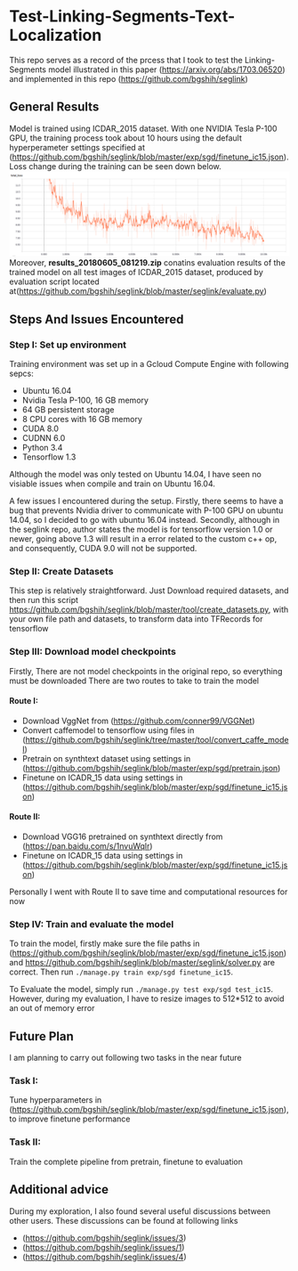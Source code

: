 # Test-Linking-Segments-Text-Localization

This repo serves as a record of the prcess that I took to test the Linking-Segments model illustrated in this paper (https://arxiv.org/abs/1703.06520) and implemented in this repo (https://github.com/bgshih/seglink)

## General Results
Model is trained using ICDAR_2015 dataset. With one NVIDIA Tesla P-100 GPU, the training process took about 10 hours using the default hyperperameter settings specified at (https://github.com/bgshih/seglink/blob/master/exp/sgd/finetune_ic15.json). Loss change during the training can be seen down below. 
![alt text](https://github.com/Yiming992/Test-Linking-Segments-Text-Localization/blob/master/loss_curve.png)
Moreover, **results_20180605_081219.zip** conatins evaluation results of the trained model on all test images of ICDAR_2015 dataset, produced by evaluation script located at(https://github.com/bgshih/seglink/blob/master/seglink/evaluate.py)


## Steps And Issues Encountered

### Step I: Set up environment

Training environment was set up in a Gcloud Compute Engine with following sepcs:

+ Ubuntu 16.04
+ Nvidia Tesla P-100, 16 GB memory
+ 64 GB persistent storage
+ 8 CPU cores with 16 GB memory
+ CUDA 8.0
+ CUDNN 6.0
+ Python 3.4
+ Tensorflow 1.3

Although the model was only tested on Ubuntu 14.04, I have seen no visiable issues when compile and train on Ubuntu 16.04.

A few issues I encountered during the setup. Firstly, there seems to have a bug that prevents Nvidia driver to communicate with P-100 GPU on ubuntu 14.04, so I decided to go with ubuntu 16.04 instead. Secondly, although in the seglink repo, author states the model is for tensorflow version 1.0 or newer, going above 1.3 will result in a error related to the custom c++ op, and consequently, CUDA 9.0 will not be supported.
### Step II: Create Datasets
This step is relatively straightforward. Just Download required datasets, and then run this script https://github.com/bgshih/seglink/blob/master/tool/create_datasets.py, with your own file path and datasets, to transform data into TFRecords for tensorflow

### Step III: Download model checkpoints

Firstly, There are not model checkpoints in the original repo, so everything must be downloaded  There are two routes to take to train the model

#### Route I:

+ Download VggNet from (https://github.com/conner99/VGGNet)
+ Convert caffemodel to tensorflow using files in (https://github.com/bgshih/seglink/tree/master/tool/convert_caffe_model)
+ Pretrain on synthtext dataset using settings in (https://github.com/bgshih/seglink/blob/master/exp/sgd/pretrain.json)
+ Finetune on ICADR_15 data using settings in (https://github.com/bgshih/seglink/blob/master/exp/sgd/finetune_ic15.json)


#### Route II:

+ Download VGG16 pretrained on synthtext directly from (https://pan.baidu.com/s/1nvuWqlr)
+ Finetune on ICADR_15 data using settings in (https://github.com/bgshih/seglink/blob/master/exp/sgd/finetune_ic15.json)

Personally I went with Route II to save time and computational resources for now

### Step IV: Train and evaluate the model

To train the model, firstly make sure the file paths in (https://github.com/bgshih/seglink/blob/master/exp/sgd/finetune_ic15.json) and https://github.com/bgshih/seglink/blob/master/seglink/solver.py are correct. Then run
`./manage.py train exp/sgd finetune_ic15`.

To Evaluate the model, simply run `./manage.py test exp/sgd test_ic15`. However, during my evaluation, I have to resize images to 512*512 to avoid an out of memory error


## Future Plan
I am planning to carry out following two tasks in the near future

### Task I:
Tune hyperparameters in (https://github.com/bgshih/seglink/blob/master/exp/sgd/finetune_ic15.json), to improve finetune performance

### Task II:

Train the complete pipeline from pretrain, finetune to evaluation

## Additional advice

During my exploration, I also found several useful discussions between other users. These discussions can be found at following links
+ (https://github.com/bgshih/seglink/issues/3)
+ (https://github.com/bgshih/seglink/issues/1)
+ (https://github.com/bgshih/seglink/issues/4)



















